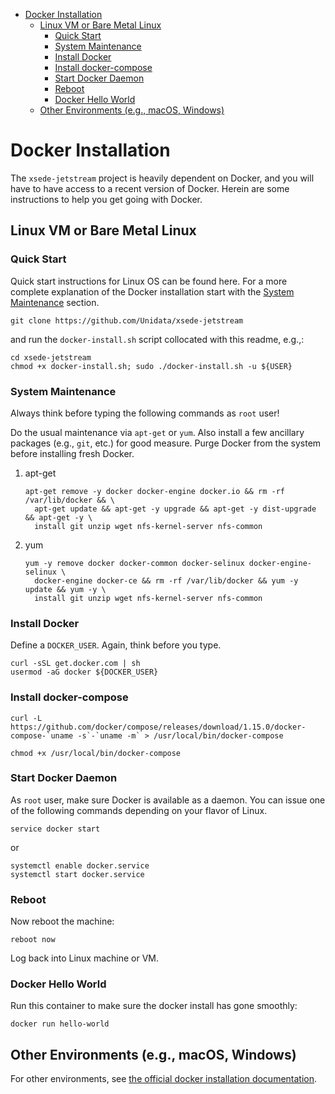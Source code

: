 - [Docker Installation](#h:BA11A408)
  - [Linux VM or Bare Metal Linux](#h:FF95E7EC)
    - [Quick Start](#h:4A4B1084)
    - [System Maintenance](#h:AE788331)
    - [Install Docker](#h:786799C4)
    - [Install docker-compose](#h:02EF6BAD)
    - [Start Docker Daemon](#h:B6F088A3)
    - [Reboot](#h:6D94F8D5)
    - [Docker Hello World](#h:F3633FE6)
  - [Other Environments (e.g., macOS, Windows)](#h:D1009153)



<a id="h:BA11A408"></a>

# Docker Installation

The `xsede-jetstream` project is heavily dependent on Docker, and you will have to have access to a recent version of Docker. Herein are some instructions to help you get going with Docker.


<a id="h:FF95E7EC"></a>

## Linux VM or Bare Metal Linux


<a id="h:4A4B1084"></a>

### Quick Start

Quick start instructions for Linux OS can be found here. For a more complete explanation of the Docker installation start with the [System Maintenance](#h:AE788331) section.

```shell
git clone https://github.com/Unidata/xsede-jetstream
```

and run the `docker-install.sh` script collocated with this readme, e.g.,:

```shell
cd xsede-jetstream
chmod +x docker-install.sh; sudo ./docker-install.sh -u ${USER}
```


<a id="h:AE788331"></a>

### System Maintenance

Always think before typing the following commands as `root` user!

Do the usual maintenance via `apt-get` or `yum`. Also install a few ancillary packages (e.g., `git`, etc.) for good measure. Purge Docker from the system before installing fresh Docker.

1.  apt-get

    ```shell
    apt-get remove -y docker docker-engine docker.io && rm -rf /var/lib/docker && \
      apt-get update && apt-get -y upgrade && apt-get -y dist-upgrade && apt-get -y \
      install git unzip wget nfs-kernel-server nfs-common
    ```

2.  yum

    ```shell
    yum -y remove docker docker-common docker-selinux docker-engine-selinux \
      docker-engine docker-ce && rm -rf /var/lib/docker && yum -y update && yum -y \
      install git unzip wget nfs-kernel-server nfs-common
    ```


<a id="h:786799C4"></a>

### Install Docker

Define a `DOCKER_USER`. Again, think before you type.

```shell
curl -sSL get.docker.com | sh
usermod -aG docker ${DOCKER_USER}
```


<a id="h:02EF6BAD"></a>

### Install docker-compose

```shell
curl -L https://github.com/docker/compose/releases/download/1.15.0/docker-compose-`uname -s`-`uname -m` > /usr/local/bin/docker-compose

chmod +x /usr/local/bin/docker-compose
```


<a id="h:B6F088A3"></a>

### Start Docker Daemon

As `root` user, make sure Docker is available as a daemon. You can issue one of the following commands depending on your flavor of Linux.

```shell
service docker start
```

or

```shell
systemctl enable docker.service
systemctl start docker.service
```


<a id="h:6D94F8D5"></a>

### Reboot

Now reboot the machine:

```shell
reboot now
```

Log back into Linux machine or VM.


<a id="h:F3633FE6"></a>

### Docker Hello World

Run this container to make sure the docker install has gone smoothly:

```shell
docker run hello-world
```


<a id="h:D1009153"></a>

## Other Environments (e.g., macOS, Windows)

For other environments, see [the official docker installation documentation](https://docs.docker.com/engine/installation/).
